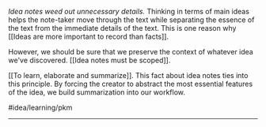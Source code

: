*Idea notes weed out unnecessary details.* Thinking in terms of main ideas helps the note-taker move through the text while separating the essence of the text from the immediate details of the text. This is one reason why [[Ideas are more important to record than facts]]. 

However, we should be sure that we preserve the context of whatever idea we've discovered. [[Idea notes must be scoped]]. 

[[To learn, elaborate and summarize]]. This fact about idea notes ties into this principle. By forcing the creator to abstract the most essential features of the idea, we build summarization into our workflow. 

#idea/learning/pkm 

---
